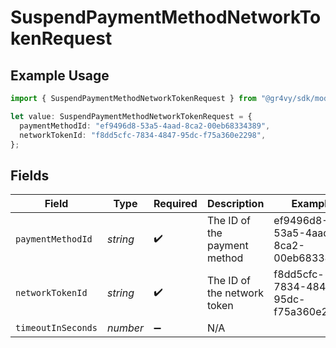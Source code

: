 # SuspendPaymentMethodNetworkTokenRequest

## Example Usage

```typescript
import { SuspendPaymentMethodNetworkTokenRequest } from "@gr4vy/sdk/models/operations";

let value: SuspendPaymentMethodNetworkTokenRequest = {
  paymentMethodId: "ef9496d8-53a5-4aad-8ca2-00eb68334389",
  networkTokenId: "f8dd5cfc-7834-4847-95dc-f75a360e2298",
};
```

## Fields

| Field                                | Type                                 | Required                             | Description                          | Example                              |
| ------------------------------------ | ------------------------------------ | ------------------------------------ | ------------------------------------ | ------------------------------------ |
| `paymentMethodId`                    | *string*                             | :heavy_check_mark:                   | The ID of the payment method         | ef9496d8-53a5-4aad-8ca2-00eb68334389 |
| `networkTokenId`                     | *string*                             | :heavy_check_mark:                   | The ID of the network token          | f8dd5cfc-7834-4847-95dc-f75a360e2298 |
| `timeoutInSeconds`                   | *number*                             | :heavy_minus_sign:                   | N/A                                  |                                      |
